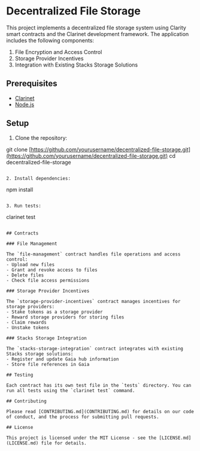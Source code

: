# Decentralized File Storage

This project implements a decentralized file storage system using Clarity smart contracts and the Clarinet development framework. The application includes the following components:

1. File Encryption and Access Control
2. Storage Provider Incentives
3. Integration with Existing Stacks Storage Solutions

## Prerequisites

- [Clarinet](https://github.com/hirosystems/clarinet)
- [Node.js](https://nodejs.org/)

## Setup

1. Clone the repository:

git clone [https://github.com/yourusername/decentralized-file-storage.git](https://github.com/yourusername/decentralized-file-storage.git)
cd decentralized-file-storage

```plaintext

2. Install dependencies:
```

npm install

```plaintext

3. Run tests:
```

clarinet test

```plaintext

## Contracts

### File Management

The `file-management` contract handles file operations and access control:
- Upload new files
- Grant and revoke access to files
- Delete files
- Check file access permissions

### Storage Provider Incentives

The `storage-provider-incentives` contract manages incentives for storage providers:
- Stake tokens as a storage provider
- Reward storage providers for storing files
- Claim rewards
- Unstake tokens

### Stacks Storage Integration

The `stacks-storage-integration` contract integrates with existing Stacks storage solutions:
- Register and update Gaia hub information
- Store file references in Gaia

## Testing

Each contract has its own test file in the `tests` directory. You can run all tests using the `clarinet test` command.

## Contributing

Please read [CONTRIBUTING.md](CONTRIBUTING.md) for details on our code of conduct, and the process for submitting pull requests.

## License

This project is licensed under the MIT License - see the [LICENSE.md](LICENSE.md) file for details.
```
